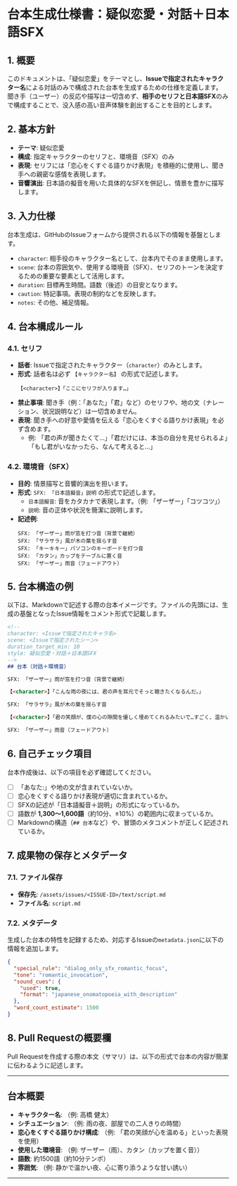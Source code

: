 # 台本生成仕様書：疑似恋愛・対話＋日本語SFX

## 1. 概要

このドキュメントは、「疑似恋愛」をテーマとし、**Issueで指定されたキャラクター名**による対話のみで構成された台本を生成するための仕様を定義します。
聞き手（ユーザー）の反応や描写は一切含めず、**相手のセリフと日本語SFX**のみで構成することで、没入感の高い音声体験を創出することを目的とします。

## 2. 基本方針

- **テーマ**: 疑似恋愛
- **構成**: 指定キャラクターのセリフと、環境音（SFX）のみ
- **表現**: セリフには「恋心をくすぐる語りかけ表現」を積極的に使用し、聞き手への親密な感情を表現します。
- **音響演出**: 日本語の擬音を用いた具体的なSFXを併記し、情景を豊かに描写します。

## 3. 入力仕様

台本生成は、GitHubのIssueフォームから提供される以下の情報を基盤とします。

- `character`: 相手役のキャラクター名として、台本内でそのまま使用します。
- `scene`: 台本の雰囲気や、使用する環境音（SFX）、セリフのトーンを決定するための重要な要素として活用します。
- `duration`: 目標再生時間。語数（後述）の目安となります。
- `caution`: 特記事項。表現の制約などを反映します。
- `notes`: その他、補足情報。

## 4. 台本構成ルール

### 4.1. セリフ

- **話者**: Issueで指定されたキャラクター（`character`）のみとします。
- **形式**: 話者名は必ず `【キャラクター名】` の形式で記述します。
  ```
  【<character>】「ここにセリフが入ります…」
  ```
- **禁止事項**: 聞き手（例：「あなた」「君」など）のセリフや、地の文（ナレーション、状況説明など）は一切含めません。
- **表現**: 聞き手への好意や愛情を伝える「恋心をくすぐる語りかけ表現」を必ず含めます。
  - 例: 「君の声が聞きたくて…」「君だけには、本当の自分を見せられるよ」「もし君がいなかったら、なんて考えると…」

### 4.2. 環境音（SFX）

- **目的**: 情景描写と音響的演出を担います。
- **形式**: `SFX: 「日本語擬音」説明` の形式で記述します。
  - `日本語擬音`: 音をカタカナで表現します。（例: 「ザーザー」「コツコツ」）
  - `説明`: 音の正体や状況を簡潔に説明します。
- **記述例**:
  ```
  SFX: 「ザーザー」雨が窓を打つ音（背景で継続）
  SFX: 「サラサラ」風が木の葉を揺らす音
  SFX: 「キーキキー」パソコンのキーボードを打つ音
  SFX: 「カタン」カップをテーブルに置く音
  SFX: 「ザーザー」雨音（フェードアウト）
  ```

## 5. 台本構造の例

以下は、Markdownで記述する際の台本イメージです。ファイルの先頭には、生成の基盤となったIssue情報をコメント形式で記載します。

```markdown
<!--
character: <Issueで指定されたキャラ名>
scene: <Issueで指定されたシーン>
duration_target_min: 10
style: 疑似恋愛・対話＋日本語SFX
-->
## 台本（対話＋環境音）

SFX: 「ザーザー」雨が窓を打つ音（背景で継続）

【<character>】「こんな雨の夜には、君の声を耳元でそっと聴きたくなるんだ。」

SFX: 「サラサラ」風が木の葉を揺らす音

【<character>】「君の笑顔が、僕の心の隙間を優しく埋めてくれるみたいで…すごく、温かい気持ちになる。」

SFX: 「ザーザー」雨音（フェードアウト）
```

## 6. 自己チェック項目

台本作成後は、以下の項目を必ず確認してください。

- [ ] 「あなた:」や地の文が含まれていないか。
- [ ] 恋心をくすぐる語りかけ表現が適切に含まれているか。
- [ ] SFXの記述が「日本語擬音＋説明」の形式になっているか。
- [ ] 語数が **1,300～1,600語**（約10分、±10%）の範囲内に収まっているか。
- [ ] Markdownの構造（`## 台本`など）や、冒頭のメタコメントが正しく記述されているか。

## 7. 成果物の保存とメタデータ

### 7.1. ファイル保存

- **保存先**: `/assets/issues/<ISSUE-ID>/text/script.md`
- **ファイル名**: `script.md`

### 7.2. メタデータ

生成した台本の特性を記録するため、対応するIssueの`metadata.json`に以下の情報を追加します。

```json
{
  "special_rule": "dialog_only_sfx_romantic_focus",
  "tone": "romantic_invocation",
  "sound_cues": {
    "used": true,
    "format": "japanese_onomatopoeia_with_description"
  },
  "word_count_estimate": 1500
}
```

## 8. Pull Requestの概要欄

Pull Requestを作成する際の本文（サマリ）は、以下の形式で台本の内容が簡潔に伝わるように記述します。

---
## 台本概要
- **キャラクター名**: （例: 高橋 健太）
- **シチュエーション**: （例: 雨の夜、部屋での二人きりの時間）
- **恋心をくすぐる語りかけ構成**: （例: 「君の笑顔が心を温める」といった表現を使用）
- **使用した環境音**: （例: ザーザー（雨）、カタン（カップを置く音））
- **語数**: 約1500語（約10分テンポ）
- **雰囲気**: （例: 静かで温かい夜、心に寄り添うような甘い誘い）
---
